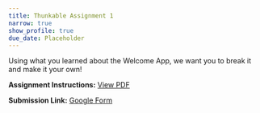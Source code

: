 ```yaml
---
title: Thunkable Assignment 1
narrow: true
show_profile: true
due_date: Placeholder
---
```


Using what you learned about the Welcome App, we want you to break it and make it your own!

**Assignment Instructions:** <a href="/files/thunkable_start.pdf" target="_blank">View PDF</a>

**Submission Link:** <a href="https://docs.google.com/forms/d/e/1FAIpQLSeOl58_5TFAcYw_hFQ8ggDRlGAQToxAtBdh67gyYkYT8Q2vpw/viewform?usp=sf_link" target="_blank">Google Form</a>